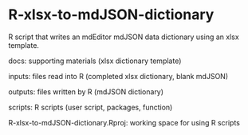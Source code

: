 # R-xlsx-to-mdJSON-dictionary
R script that writes an mdEditor mdJSON data dictionary using an xlsx template.

docs: supporting materials (xlsx dictionary template)

inputs: files read into R (completed xlsx dictionary, blank mdJSON)

outputs: files written by R (mdJSON dictionary)

scripts: R scripts (user script, packages, function)

R-xlsx-to-mdJSON-dictionary.Rproj: working space for using R scripts
